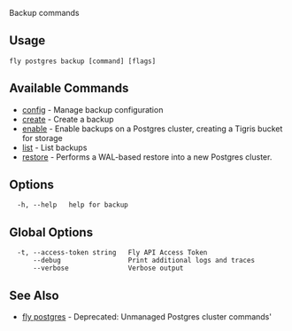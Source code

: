 Backup commands


## Usage
~~~
fly postgres backup [command] [flags]
~~~

## Available Commands
* [config](/docs/flyctl/postgres-backup-config/)	 - Manage backup configuration
* [create](/docs/flyctl/postgres-backup-create/)	 - Create a backup
* [enable](/docs/flyctl/postgres-backup-enable/)	 - Enable backups on a Postgres cluster, creating a Tigris bucket for storage
* [list](/docs/flyctl/postgres-backup-list/)	 - List backups
* [restore](/docs/flyctl/postgres-backup-restore/)	 - Performs a WAL-based restore into a new Postgres cluster.

## Options

~~~
  -h, --help   help for backup
~~~

## Global Options

~~~
  -t, --access-token string   Fly API Access Token
      --debug                 Print additional logs and traces
      --verbose               Verbose output
~~~

## See Also

* [fly postgres](/docs/flyctl/postgres/)	 - Deprecated: Unmanaged Postgres cluster commands'

